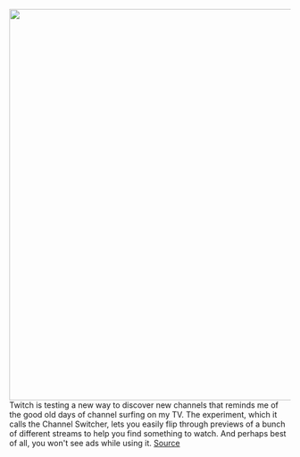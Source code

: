 <img src='https://cdn.vox-cdn.com/thumbor/OwW5vh6_saRpaCwVpkXnaDlrDGs=/0x0:2040x1360/1200x800/filters:focal(857x517:1183x843)/cdn.vox-cdn.com/uploads/chorus_image/image/71039200/acastro_190812_1777_twitch_0002.0.0.jpg' width='700px' /><br/>
Twitch is testing a new way to discover new channels that reminds me of the good old days of channel surfing on my TV. The experiment, which it calls the Channel Switcher, lets you easily flip through previews of a bunch of different streams to help you find something to watch. And perhaps best of all, you won't see ads while using it.
<a href='https://www.theverge.com/2022/7/1/23191626/twitch-channel-switcher-test-experiment'> Source <a/>